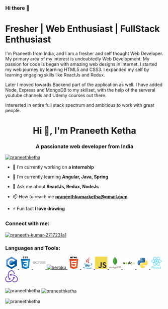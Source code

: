 ### Hi there 👋

# Fresher | Web Enthusiast | FullStack Enthusiast 

I'm Praneeth from India, and I am a fresher and self thought Web Developer. My primary area of my interest is undoubtedly Web Development. My passion for code is began with amazing web designs in internet. I started my web journey by learning HTML5 and CSS3. I expanded my self by learning engaging skills like ReactJs and Redux. 

Later I moved towards Backend part of the application as well. I have added Node, Express and MongoDB to my skillset, with the help of the serveral youtube channels and Udemy courses out there.

Interested in entire full stack spectrum and ambitious to work with great people.

<h1 align="center">Hi 👋, I'm Praneeth Ketha</h1>
<h3 align="center">A passionate web developer from India</h3>

<p align="left"> <a href="https://github.com/ryo-ma/github-profile-trophy"><img src="https://github-profile-trophy.vercel.app/?username=praneethketha" alt="praneethketha" /></a> </p>

- 🔭 I’m currently working on **a internship**

- 🌱 I’m currently learning **Angular, Java, Spring**

- 💬 Ask me about **ReactJs, Redux, NodeJs**

- 📫 How to reach me **praneethkumarketha@gmail.com**

- ⚡ Fun fact **I love drawing**

<h3 align="left">Connect with me:</h3>
<p align="left">
<a href="https://linkedin.com/in/praneeth-kumar-2717231a1" target="blank"><img align="center" src="https://raw.githubusercontent.com/rahuldkjain/github-profile-readme-generator/master/src/images/icons/Social/linked-in-alt.svg" alt="praneeth-kumar-2717231a1" height="30" width="40" /></a>
</p>

<h3 align="left">Languages and Tools:</h3>
<p align="left"> <a href="https://www.cprogramming.com/" target="_blank" rel="noreferrer"> <img src="https://raw.githubusercontent.com/devicons/devicon/master/icons/c/c-original.svg" alt="c" width="40" height="40"/> </a> <a href="https://www.w3schools.com/css/" target="_blank" rel="noreferrer"> <img src="https://raw.githubusercontent.com/devicons/devicon/master/icons/css3/css3-original-wordmark.svg" alt="css3" width="40" height="40"/> </a> <a href="https://expressjs.com" target="_blank" rel="noreferrer"> <img src="https://raw.githubusercontent.com/devicons/devicon/master/icons/express/express-original-wordmark.svg" alt="express" width="40" height="40"/> </a> <a href="https://heroku.com" target="_blank" rel="noreferrer"> <img src="https://www.vectorlogo.zone/logos/heroku/heroku-icon.svg" alt="heroku" width="40" height="40"/> </a> <a href="https://www.w3.org/html/" target="_blank" rel="noreferrer"> <img src="https://raw.githubusercontent.com/devicons/devicon/master/icons/html5/html5-original-wordmark.svg" alt="html5" width="40" height="40"/> </a> <a href="https://www.java.com" target="_blank" rel="noreferrer"> <img src="https://raw.githubusercontent.com/devicons/devicon/master/icons/java/java-original.svg" alt="java" width="40" height="40"/> </a> <a href="https://developer.mozilla.org/en-US/docs/Web/JavaScript" target="_blank" rel="noreferrer"> <img src="https://raw.githubusercontent.com/devicons/devicon/master/icons/javascript/javascript-original.svg" alt="javascript" width="40" height="40"/> </a> <a href="https://www.mongodb.com/" target="_blank" rel="noreferrer"> <img src="https://raw.githubusercontent.com/devicons/devicon/master/icons/mongodb/mongodb-original-wordmark.svg" alt="mongodb" width="40" height="40"/> </a> <a href="https://nodejs.org" target="_blank" rel="noreferrer"> <img src="https://raw.githubusercontent.com/devicons/devicon/master/icons/nodejs/nodejs-original-wordmark.svg" alt="nodejs" width="40" height="40"/> </a> <a href="https://www.python.org" target="_blank" rel="noreferrer"> <img src="https://raw.githubusercontent.com/devicons/devicon/master/icons/python/python-original.svg" alt="python" width="40" height="40"/> </a> <a href="https://reactjs.org/" target="_blank" rel="noreferrer"> <img src="https://raw.githubusercontent.com/devicons/devicon/master/icons/react/react-original-wordmark.svg" alt="react" width="40" height="40"/> </a> <a href="https://redux.js.org" target="_blank" rel="noreferrer"> <img src="https://raw.githubusercontent.com/devicons/devicon/master/icons/redux/redux-original.svg" alt="redux" width="40" height="40"/> </a> </p>

<p><img align="left" src="https://github-readme-stats.vercel.app/api/top-langs?username=praneethketha&show_icons=true&locale=en&layout=compact" alt="praneethketha" /></p>

<p>&nbsp;<img align="center" src="https://github-readme-stats.vercel.app/api?username=praneethketha&show_icons=true&locale=en" alt="praneethketha" /></p>

<p><img align="center" src="https://github-readme-streak-stats.herokuapp.com/?user=praneethketha&" alt="praneethketha" /></p>
